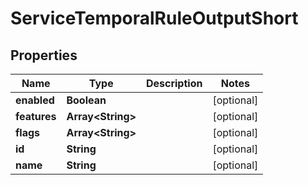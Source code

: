 

# ServiceTemporalRuleOutputShort


## Properties

| Name | Type | Description | Notes |
|------------ | ------------- | ------------- | -------------|
|**enabled** | **Boolean** |  |  [optional] |
|**features** | **Array&lt;String&gt;** |  |  [optional] |
|**flags** | **Array&lt;String&gt;** |  |  [optional] |
|**id** | **String** |  |  [optional] |
|**name** | **String** |  |  [optional] |



